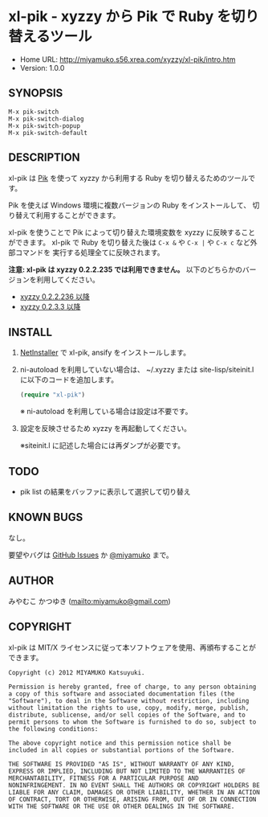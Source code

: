 # xl-pik - xyzzy から Pik で Ruby を切り替えるツール

* Home URL: <http://miyamuko.s56.xrea.com/xyzzy/xl-pik/intro.htm>
* Version: 1.0.0


## SYNOPSIS

```
M-x pik-switch
M-x pik-switch-dialog
M-x pik-switch-popup
M-x pik-switch-default
```


## DESCRIPTION

xl-pik は [Pik] を使って xyzzy から利用する Ruby を切り替えるためのツールです。

Pik を使えば Windows 環境に複数バージョンの Ruby をインストールして、
切り替えて利用することができます。

xl-pik を使うことで Pik によって切り替えた環境変数を xyzzy に反映することができます。
xl-pik で Ruby を切り替えた後は `C-x &` や `C-x |` や `C-x c` など外部コマンドを
実行する処理全てに反映されます。

**注意: xl-pik は xyzzy 0.2.2.235 では利用できません。**
以下のどちらかのバージョンを利用してください。

  * [xyzzy 0.2.2.236 以降]
  * [xyzzy 0.2.3.3 以降]


  [Pik]: https://github.com/vertiginous/pik
  [xyzzy 0.2.2.236 以降]: http://xyzzy-022.github.com
  [xyzzy 0.2.3.3 以降]: https://bitbucket.org/mumurik/xyzzy/wiki/Home


## INSTALL

1. [NetInstaller] で xl-pik, ansify をインストールします。

2. ni-autoload を利用していない場合は、
   ~/.xyzzy または site-lisp/siteinit.l に以下のコードを追加します。

    ```lisp
    (require "xl-pik")
    ```

    ※ ni-autoload を利用している場合は設定は不要です。

3. 設定を反映させるため xyzzy を再起動してください。

    ※siteinit.l に記述した場合には再ダンプが必要です。


## TODO

  * pik list の結果をバッファに表示して選択して切り替え


## KNOWN BUGS

なし。

要望やバグは [GitHub Issues] か [@miyamuko] まで。


## AUTHOR

みやむこ かつゆき (<mailto:miyamuko@gmail.com>)


## COPYRIGHT

xl-pik は MIT/X ライセンスに従って本ソフトウェアを使用、再頒布することができます。

    Copyright (c) 2012 MIYAMUKO Katsuyuki.

    Permission is hereby granted, free of charge, to any person obtaining
    a copy of this software and associated documentation files (the
    "Software"), to deal in the Software without restriction, including
    without limitation the rights to use, copy, modify, merge, publish,
    distribute, sublicense, and/or sell copies of the Software, and to
    permit persons to whom the Software is furnished to do so, subject to
    the following conditions:

    The above copyright notice and this permission notice shall be
    included in all copies or substantial portions of the Software.

    THE SOFTWARE IS PROVIDED "AS IS", WITHOUT WARRANTY OF ANY KIND,
    EXPRESS OR IMPLIED, INCLUDING BUT NOT LIMITED TO THE WARRANTIES OF
    MERCHANTABILITY, FITNESS FOR A PARTICULAR PURPOSE AND
    NONINFRINGEMENT. IN NO EVENT SHALL THE AUTHORS OR COPYRIGHT HOLDERS BE
    LIABLE FOR ANY CLAIM, DAMAGES OR OTHER LIABILITY, WHETHER IN AN ACTION
    OF CONTRACT, TORT OR OTHERWISE, ARISING FROM, OUT OF OR IN CONNECTION
    WITH THE SOFTWARE OR THE USE OR OTHER DEALINGS IN THE SOFTWARE.


  [NetInstaller]: http://www7a.biglobe.ne.jp/~hat/xyzzy/ni.html
  [GitHub Issues]: http://github.com/miyamuko/xl-pik/issues
  [@miyamuko]: http://twitter.com/home?status=%40miyamuko%20%23xyzzy%20xl-pik%3a%20
